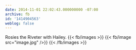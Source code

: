 ```yaml
---
date: 2014-11-01 22:02:43.000000000 -07:00
archive: fb
id: '1414904563'
weblog: false
---
```


Rosies the Riveter with Hailey.
{{< fb/images >}}
{{< fb/image src="image.jpg" />}}
{{< /fb/images >}}
